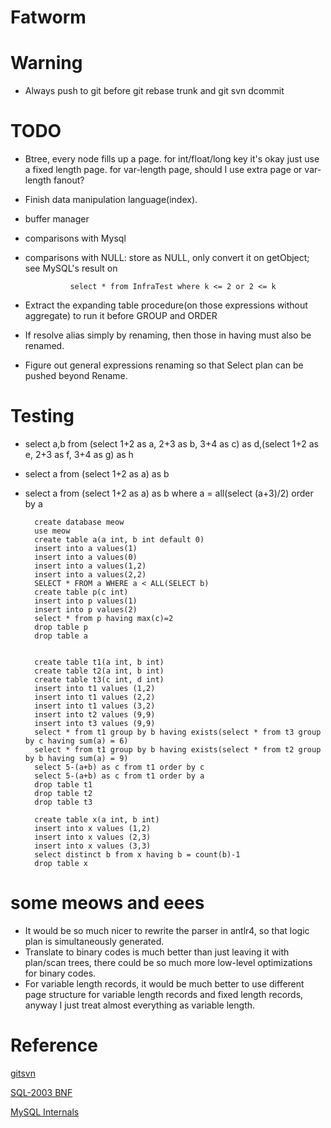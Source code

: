 Fatworm
=======================

Warning
=====================
* Always push to git before git rebase trunk and git svn dcommit

TODO
====================
* Btree, every node fills up a page. for int/float/long key it's okay just use a fixed length page. for var-length page, should I use extra page or var-length fanout?
* Finish data manipulation language(index).
* buffer manager
* comparisons with Mysql
* comparisons with NULL: store as NULL, only convert it on getObject; see MySQL's result on 

                select * from InfraTest where k <= 2 or 2 <= k

* Extract the expanding table procedure(on those expressions without aggregate) to run it before GROUP and ORDER
* If resolve alias simply by renaming, then those in having must also be renamed.
* Figure out general expressions renaming so that Select plan can be pushed beyond Rename.

Testing
======================
* select a,b from (select 1+2 as a, 2+3 as b, 3+4 as c) as d,(select 1+2 as e, 2+3 as f, 3+4 as g) as h
* select a from (select 1+2 as a) as b
* select a from (select 1+2 as a) as b where a = all(select (a+3)/2) order by a
        

        create database meow
        use meow
        create table a(a int, b int default 0)
        insert into a values(1)
        insert into a values(0)
        insert into a values(1,2)
        insert into a values(2,2)
        SELECT * FROM a WHERE a < ALL(SELECT b)
        create table p(c int)
        insert into p values(1)
        insert into p values(2)
        select * from p having max(c)=2
        drop table p
        drop table a
        

        create table t1(a int, b int)
        create table t2(a int, b int)
        create table t3(c int, d int)
        insert into t1 values (1,2)
        insert into t1 values (2,2)
        insert into t1 values (3,2)
        insert into t2 values (9,9)
        insert into t3 values (9,9)
        select * from t1 group by b having exists(select * from t3 group by c having sum(a) = 6)
        select * from t1 group by b having exists(select * from t2 group by b having sum(a) = 9)
        select 5-(a+b) as c from t1 order by c
        select 5-(a+b) as c from t1 order by a
        drop table t1
        drop table t2
        drop table t3

        create table x(a int, b int)
        insert into x values (1,2)
        insert into x values (2,3)
        insert into x values (3,3)
        select distinct b from x having b = count(b)-1
        drop table x

some meows and eees
=========
* It would be so much nicer to rewrite the parser in antlr4, so that logic plan is simultaneously generated.
* Translate to binary codes is much better than just leaving it with plan/scan trees, there could be so much more low-level optimizations for binary codes.
* For variable length records, it would be much better to use different page structure for variable length records and fixed length records, anyway I just treat almost everything as variable length.


Reference
====================

[gitsvn](http://stackoverflow.com/questions/661018/pushing-an-existing-git-repository-to-svn)

[SQL-2003 BNF](http://savage.net.au/SQL/sql-2003-2.bnf.html)

[MySQL Internals](https://dev.mysql.com/doc/internals/en/index.html)

